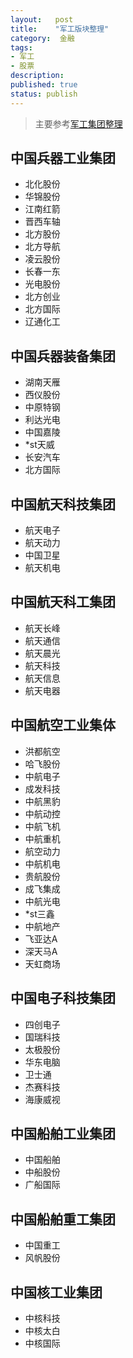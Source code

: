 ```yaml
---
layout:   post
title:    "军工版块整理"
category:  金融
tags:     
- 军工
- 股票
description: 
published: true
status: publish
---
```

 
> 主要参考[军工集团整理](http://xueqiu.com/8394881843/30619814)
 
<!-- more -->
 
## 中国兵器工业集团
 
- 北化股份  
- 华锦股份  
- 江南红箭  
- 晋西车轴 
- 北方股份 
- 北方导航                             
- 凌云股份 
- 长春一东 
- 光电股份 
- 北方创业 
- 北方国际 
- 辽通化工
 
## 中国兵器装备集团
 
- 湖南天雁 
- 西仪股份 
- 中原特钢 
- 利达光电 
- 中国嘉陵 
- *st天威                              
- 长安汽车 
- 北方国际
 
## 中国航天科技集团
- 航天电子 
- 航天动力 
- 中国卫星 
- 航天机电
 
## 中国航天科工集团
- 航天长峰 
- 航天通信 
- 航天晨光 
- 航天科技 
- 航天信息 
- 航天电器
 
## 中国航空工业集体
- 洪都航空 
- 哈飞股份 
- 中航电子 
- 成发科技 
- 中航黑豹 
- 中航动控
- 中航飞机  
- 中航重机 
- 航空动力 
- 中航机电 
- 贵航股份 
- 成飞集成
- 中航光电 
- *st三鑫 
- 中航地产 
- 飞亚达A  
- 深天马A  
- 天虹商场
 
## 中国电子科技集团
- 四创电子 
- 国瑞科技 
- 太极股份 
- 华东电脑 
- 卫士通 
- 杰赛科技
- 海康威视
 
## 中国船舶工业集团
- 中国船舶 
- 中船股份 
- 广船国际
 
## 中国船舶重工集团
- 中国重工 
- 风帆股份
 
## 中国核工业集团
- 中核科技 
- 中核太白 
- 中核国际
